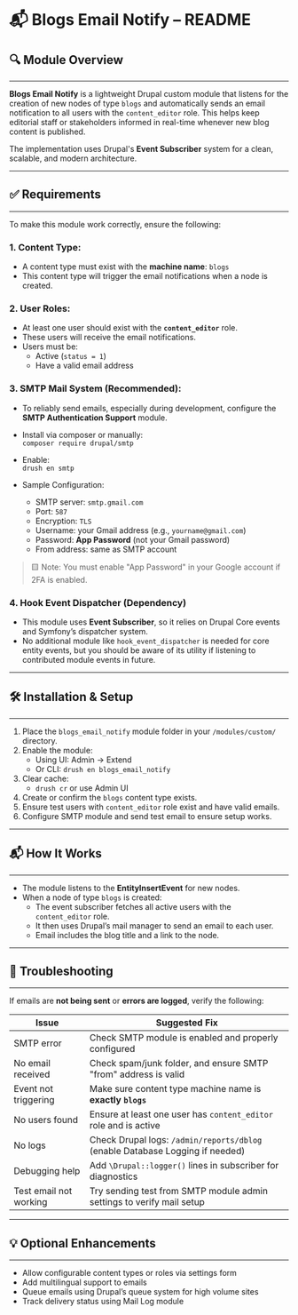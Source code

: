 # 📬 Blogs Email Notify – README

## 🔍 Module Overview
----------------------

**Blogs Email Notify** is a lightweight Drupal custom module that listens for the creation of new nodes of type `blogs` and automatically sends an email notification to all users with the `content_editor` role. This helps keep editorial staff or stakeholders informed in real-time whenever new blog content is published.

The implementation uses Drupal's **Event Subscriber** system for a clean, scalable, and modern architecture.

-----------------------
## ✅ Requirements
-----------------------

To make this module work correctly, ensure the following:

### 1. **Content Type:**
- A content type must exist with the **machine name**: `blogs`
- This content type will trigger the email notifications when a node is created.

### 2. **User Roles:**
- At least one user should exist with the **`content_editor`** role.
- These users will receive the email notifications.
- Users must be:
  - Active (`status = 1`)
  - Have a valid email address

### 3. **SMTP Mail System (Recommended):**
- To reliably send emails, especially during development, configure the **SMTP Authentication Support** module.
- Install via composer or manually:  
  `composer require drupal/smtp`

- Enable:  
  `drush en smtp`

- Sample Configuration:
  - SMTP server: `smtp.gmail.com`
  - Port: `587`
  - Encryption: `TLS`
  - Username: your Gmail address (e.g., `yourname@gmail.com`)
  - Password: **App Password** (not your Gmail password)
  - From address: same as SMTP account

> 🟨 Note: You must enable "App Password" in your Google account if 2FA is enabled.

### 4. **Hook Event Dispatcher (Dependency)**
- This module uses **Event Subscriber**, so it relies on Drupal Core events and Symfony’s dispatcher system.
- No additional module like `hook_event_dispatcher` is needed for core entity events, but you should be aware of its utility if listening to contributed module events in future.

--------------------------
## 🛠 Installation & Setup
--------------------------

1. Place the `blogs_email_notify` module folder in your `/modules/custom/` directory.
2. Enable the module:
   - Using UI: Admin → Extend
   - Or CLI: `drush en blogs_email_notify`
3. Clear cache:
   - `drush cr` or use Admin UI
4. Create or confirm the `blogs` content type exists.
5. Ensure test users with `content_editor` role exist and have valid emails.
6. Configure SMTP module and send test email to ensure setup works.

-------------------
## 📬 How It Works
-------------------

- The module listens to the **EntityInsertEvent** for new nodes.
- When a node of type `blogs` is created:
  - The event subscriber fetches all active users with the `content_editor` role.
  - It then uses Drupal’s mail manager to send an email to each user.
  - Email includes the blog title and a link to the node.

----------------------
## 🛑 Troubleshooting
----------------------

If emails are **not being sent** or **errors are logged**, verify the following:

| Issue | Suggested Fix |
|-------|----------------|
| SMTP error | Check SMTP module is enabled and properly configured |
| No email received | Check spam/junk folder, and ensure SMTP "from" address is valid |
| Event not triggering | Make sure content type machine name is **exactly `blogs`** |
| No users found | Ensure at least one user has `content_editor` role and is active |
| No logs | Check Drupal logs: `/admin/reports/dblog` (enable Database Logging if needed) |
| Debugging help | Add `\Drupal::logger()` lines in subscriber for diagnostics |
| Test email not working | Try sending test from SMTP module admin settings to verify mail setup |

----------------------------
## 💡 Optional Enhancements
----------------------------

- Allow configurable content types or roles via settings form
- Add multilingual support to emails
- Queue emails using Drupal’s queue system for high volume sites
- Track delivery status using Mail Log module

